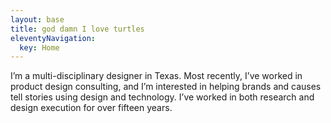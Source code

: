 ```yaml
---
layout: base
title: god damn I love turtles
eleventyNavigation:
  key: Home
---
```



<p id="intro">I’m a multi-disciplinary designer in Texas. Most recently, I’ve worked in product design consulting, and I’m interested in helping brands and causes tell stories using design and technology. I’ve worked in both research and design execution for over fifteen years.</p>
 